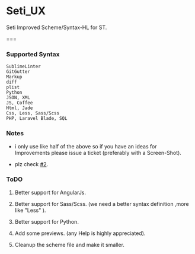 # Seti_UX

Seti Improved Scheme/Syntax-HL for ST.

===

### Supported Syntax
```
SublimeLinter
GitGutter
Markup
diff
plist
Python
JSON, XML
JS, Coffee
Html, Jade
Css, Less, Sass/Scss
PHP, Laravel Blade, SQL
```

### Notes

- i only use like half of the above so if you have an ideas for Improvements please issue a ticket (preferably with a Screen-Shot).

- plz check [#2](https://github.com/ctf0/Seti_UX/issues/2).

### ToDO

1. Better support for AngularJs.

2. Better support for Sass/Scss. (we need a better syntax definition ,more like "Less" ).

3. Better support for Python.

4. Add some previews. (any Help is highly appreciated).

5. Cleanup the scheme file and make it smaller.
